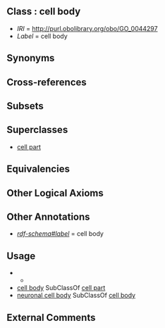 
## Class : cell body

 * *IRI* = http://purl.obolibrary.org/obo/GO_0044297
 * *Label* = cell body

## Synonyms


## Cross-references


## Subsets


## Superclasses

 * [cell part](../../GO/64/GO_0044464.md)

## Equivalencies


## Other Logical Axioms


## Other Annotations

 * *[rdf-schema#label](../../el/rdf-schema#label.md)* = cell body

## Usage

 * -
 * [cell body](../../GO/97/GO_0044297.md) SubClassOf [cell part](../../GO/64/GO_0044464.md)
 * [neuronal cell body](../../GO/25/GO_0043025.md) SubClassOf [cell body](../../GO/97/GO_0044297.md)

## External Comments

